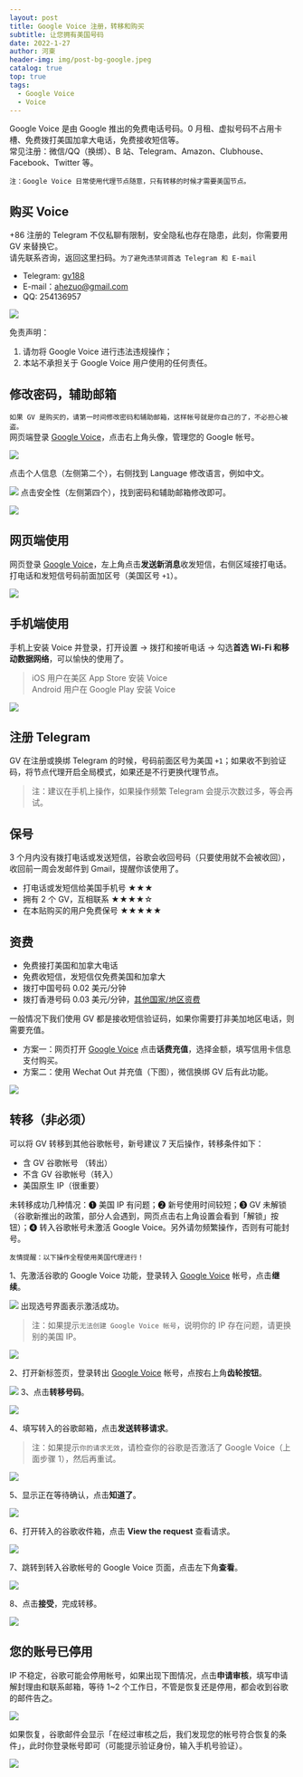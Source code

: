 ```yaml
---
layout: post
title: Google Voice 注册，转移和购买
subtitle: 让您拥有美国号码
date: 2022-1-27
author: 河東
header-img: img/post-bg-google.jpeg
catalog: true
top: true
tags:
  - Google Voice
  - Voice
---
```


Google Voice 是由 Google 推出的免费电话号码。0 月租、虚拟号码不占用卡槽、免费拨打美国加拿大电话，免费接收短信等。\
常见注册：微信/QQ（换绑）、B 站、Telegram、Amazon、Clubhouse、Facebook、Twitter 等。

`注：Google Voice 日常使用代理节点随意，只有转移的时候才需要美国节点。`


## 购买 Voice

+86 注册的 Telegram 不仅私聊有限制，安全隐私也存在隐患，此刻，你需要用 GV 来替换它。\
请先联系咨询，返回这里扫码。`为了避免违禁词首选 Telegram 和 E-mail`
- Telegram: [gv188](https://t.me/gv188) 
- E-mail：ahezuo@gmail.com
- QQ: 254136957

![](https://i.imgur.com/6TtN8ON.png)

免责声明：
1. 请勿将 Google Voice 进行违法违规操作；
2. 本站不承担关于 Google Voice 用户使用的任何责任。


## 修改密码，辅助邮箱

`如果 GV 是购买的，请第一时间修改密码和辅助邮箱，这样帐号就是你自己的了，不必担心被盗。`\
网页端登录 [Google Voice](https://voice.google.com/)，点击右上角头像，管理您的 Google 帐号。

![](https://i.imgur.com/DKcKZQl.png)

点击个人信息（左侧第二个），右侧找到 Language 修改语言，例如中文。

![](https://i.imgur.com/eSXJsGo.png)
点击安全性（左侧第四个），找到密码和辅助邮箱修改即可。

![](https://i.imgur.com/dmWyVKU.png)

## 网页端使用

网页登录 [Google Voice](https://voice.google.com/)，左上角点击**发送新消息**收发短信，右侧区域接打电话。\
打电话和发短信号码前面加区号（美国区号 `+1`）。

![](https://i.imgur.com/IrB7dd5.png)


## 手机端使用

手机上安装 Voice 并登录，打开设置 → 拨打和接听电话 → 勾选**首选 Wi-Fi 和移动数据网络**，可以愉快的使用了。

> iOS 用户在美区 App Store 安装 Voice\
> Android 用户在 Google Play 安装 Voice

![](https://i.imgur.com/TCY50ff.jpg)


## 注册 Telegram

GV 在注册或换绑 Telegram 的时候，号码前面区号为美国 `+1`；如果收不到验证码，将节点代理开启全局模式，如果还是不行更换代理节点。

> 注：建议在手机上操作，如果操作频繁 Telegram 会提示次数过多，等会再试。

## 保号

3 个月内没有拨打电话或发送短信，谷歌会收回号码（只要使用就不会被收回），收回前一周会发邮件到 Gmail，提醒你该使用了。

- 打电话或发短信给美国手机号 ★★★
- 拥有 2 个 GV，互相联系 ★★★★☆
- 在本贴购买的用户免费保号 ★★★★★
  

## 资费

- 免费接打美国和加拿大电话
- 免费收短信，发短信仅免费美国和加拿大
- 拨打中国号码 0.02 美元/分钟
- 拨打香港号码 0.03 美元/分钟，[其他国家/地区资费](https://voice.google.com/u/0/rates?pli=1)

一般情况下我们使用 GV 都是接收短信验证码，如果你需要打非美加地区电话，则需要充值。

- 方案一：网页打开 [Google Voice](https://voice.google.com/u/3/billing) 点击**话费充值**，选择金额，填写信用卡信息支付购买。
- 方案二：使用 Wechat Out 并充值（下图），微信换绑 GV 后有此功能。

![](https://i.imgur.com/facZ0Wb.jpg)

## 转移（非必须）

可以将 GV 转移到其他谷歌帐号，新号建议 7 天后操作，转移条件如下：

- 含 GV 谷歌帐号 （转出）
- 不含 GV 谷歌帐号（转入）
- 美国原生 IP（很重要）

未转移成功几种情况：➊ 美国 IP 有问题；➋ 新号使用时间较短；➌ GV 未解锁（谷歌新推出的政策，部分人会遇到，网页点击右上角设置会看到「解锁」按钮）；➍ 转入谷歌帐号未激活 Google Voice。另外请勿频繁操作，否则有可能封号。

`友情提醒：以下操作全程使用美国代理进行！`

1、先激活谷歌的 Google Voice 功能，登录转入 [Google Voice](https://voice.google.com/u/0/messages) 帐号，点击**继续**。

![](https://i.imgur.com/ySbeJqq.png)
出现选号界面表示激活成功。

> 注：如果提示`无法创建 Google Voice 帐号`，说明你的 IP 存在问题，请更换别的美国 IP。

![](https://i.imgur.com/b7Iiwn2.png)

2、打开新标签页，登录转出 [Google Voice](https://voice.google.com/u/0/messages) 帐号，点按右上角**齿轮按钮**。


![](https://i.imgur.com/FpZ4KxH.png)
3、点击**转移号码**。

![](https://i.imgur.com/OASFgdA.png)

4、填写转入的谷歌邮箱，点击**发送转移请求**。

> 注：如果提示`你的请求无效`，请检查你的谷歌是否激活了 Google Voice（上面步骤  1），然后再重试。

![](https://i.imgur.com/dnPKT2H.png)

5、显示正在等待确认，点击**知道了**。

![](https://i.imgur.com/YbWLJgg.png)

6、打开转入的谷歌收件箱，点击 **View the request** 查看请求。

![](https://i.imgur.com/4H0A9lC.png)

7、跳转到转入谷歌帐号的 Google Voice 页面，点击左下角**查看**。

![](https://i.imgur.com/Yl00SOG.png)

8、点击**接受**，完成转移。

![](https://i.imgur.com/naiWfji.png)

## 您的账号已停用

IP 不稳定，谷歌可能会停用帐号，如果出现下图情况，点击**申请审核**，填写申请解封理由和联系邮箱，等待 1~2 个工作日，不管是恢复还是停用，都会收到谷歌的邮件告之。

![](https://i.imgur.com/VIOrboX.jpg)

如果恢复，谷歌邮件会显示「在经过审核之后，我们发现您的帐号符合恢复的条件」，此时你登录帐号即可（可能提示验证身份，输入手机号验证）。

![](https://i.imgur.com/U5YtEeO.jpg)